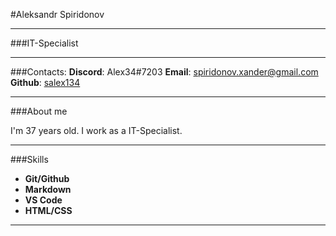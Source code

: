 #Aleksandr Spiridonov
***
###IT-Specialist
***
###Contacts:
**Discord**: Alex34#7203
**Email**: spiridonov.xander@gmail.com
**Github**: [salex134](https://github.com/salex134)
***
###About me

I'm 37 years old. I work as a IT-Specialist.

***

###Skills
+ **Git/Github**
+ **Markdown**
+ **VS Code**
+ **HTML/CSS**

***
